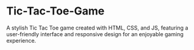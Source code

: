 # Tic-Tac-Toe-Game
 A stylish Tic Tac Toe game created with HTML, CSS, and JS, featuring a user-friendly interface and responsive design for an enjoyable gaming experience.
